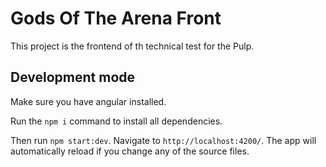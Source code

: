 # Gods Of The Arena Front

This project is the frontend of th technical test for the Pulp.


## Development mode
Make sure you have angular installed.

Run the `npm i` command to install all dependencies.

Then run `npm start:dev`. Navigate to `http://localhost:4200/`. The app will automatically reload if you change any of the source files.

